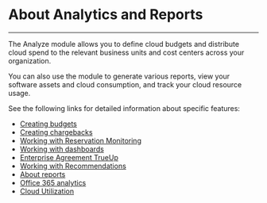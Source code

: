 # About Analytics and Reports

***

The Analyze module allows you to define cloud budgets and distribute cloud spend to the relevant business units and cost centers across your organization.

You can also use the module to generate various reports, view your software assets and cloud consumption, and track your cloud resource usage.

See the following links for detailed information about specific features:

* [Creating budgets](budgets/working-with-budgets.md)
* [Creating chargebacks](chargebacks/working-with-chargebacks.md)
* [Working with Reservation Monitoring](https://app.gitbook.com/o/sGLRSSUGgFSfUhFIYij8/s/B8rr5E9BB4HBPts7pBng/\~/changes/51/analytics-and-reports/consumption-overview/working-with-reservation-monitoring)
* [Working with dashboards](dashboards/working-with-dashboards.md)
* [Enterprise Agreement TrueUp](https://app.gitbook.com/o/sGLRSSUGgFSfUhFIYij8/s/B8rr5E9BB4HBPts7pBng/\~/changes/51/analytics-and-reports/enterprise-agreements/enterprise-agreement-trueup)
* [Working with Recommendations](https://app.gitbook.com/o/sGLRSSUGgFSfUhFIYij8/s/B8rr5E9BB4HBPts7pBng/\~/changes/51/analytics-and-reports/recommendations/working-with-recommendations)
* [About reports](https://app.gitbook.com/o/sGLRSSUGgFSfUhFIYij8/s/B8rr5E9BB4HBPts7pBng/\~/changes/51/analytics-and-reports/reports/about-reports)
* [Office 365 analytics](https://app.gitbook.com/o/sGLRSSUGgFSfUhFIYij8/s/B8rr5E9BB4HBPts7pBng/\~/changes/51/analytics-and-reports/office-365/office-365-analytics)
* [Cloud Utilization](https://app.gitbook.com/o/sGLRSSUGgFSfUhFIYij8/s/B8rr5E9BB4HBPts7pBng/\~/changes/51/analytics-and-reports/utilization/cloud-utilization)
